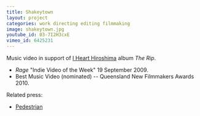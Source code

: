 ```yaml
---
title: Shakeytown
layout: project
categories: work directing editing filmmaking
image: shakeytown.jpg
youtube_id: 03-7I2H3cxE
vimeo_id: 6425231
---
```


Music video in support of [I Heart Hiroshima][ihh] album _The Rip_.

- _Rage_ "Indie Video of the Week" 19 September 2009.
- Best Music Video (nominated) -- Queensland New Filmmakers Awards 2010.

Related press:

- [Pedestrian](http://www.pedestrian.tv/news/pop-culture/new-i-heart-hiroshima-video---shakeytown-/3144.htm)

[ihh]: http://www.ihearthiroshima.com

